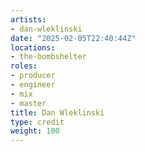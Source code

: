 ```yaml
---
artists:
- dan-wleklinski
date: "2025-02-05T22:40:44Z"
locations:
- the-bombshelter
roles:
- producer
- engineer
- mix
- master
title: Dan Wleklinski
type: credit
weight: 100
---
```

